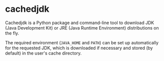 # cachedjdk

<!--
This file is part of cachedjdk.
Copyright 2022, Board of Regents of the University of Wisconsin System
SPDX-License-Identifier: MIT
--->

Cachedjdk is a Python package and command-line tool to download JDK (Java
Development Kit) or JRE (Java Runtime Environment) distributions on the fly.

The required environment (`JAVA_HOME` and `PATH`) can be set up automatically
for the requested JDK, which is downloaded if necessary and stored (by default)
in the user's cache directory.
